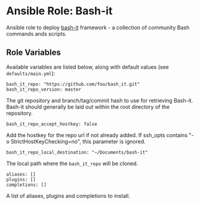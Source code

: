 # Ansible Role: Bash-it

Ansible role to deploy [bash-it](https://github.com/Bash-it/bash-it) framework -
a collection of community Bash commands ands scripts.

## Role Variables

Available variables are listed below, along with default values (see `defaults/main.yml`):

    bash_it_repo: "https://github.com/foo/bash_it.git"
    bash_it_repo_version: master

The git repository and branch/tag/commit hash to use for retrieving Bash-it. Bash-it should generally be laid out within the root directory of the repository.

    bash_it_repo_accept_hostkey: false

Add the hostkey for the repo url if not already added. If ssh_opts contains "-o StrictHostKeyChecking=no", this parameter is ignored.

    bash_it_repo_local_destination: "~/Documents/bash-it"

The local path where the `bash_it_repo` will be cloned.

    aliases: []
    plugins: []
    completions: []
    
A list of aliases, plugins and completions to install.
